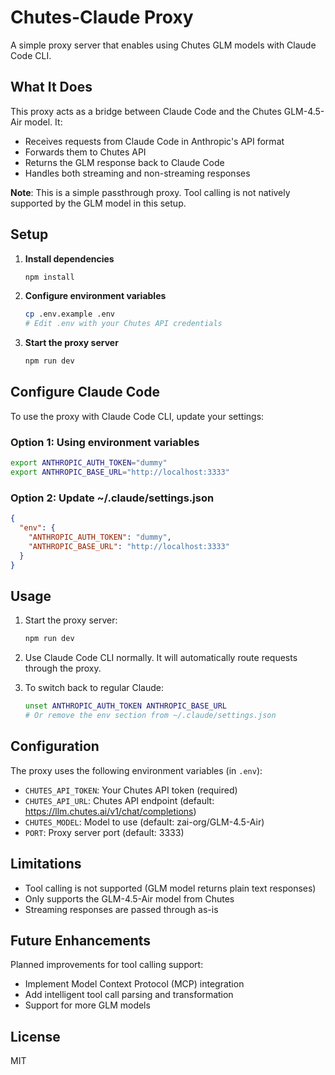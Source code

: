 # Chutes-Claude Proxy

A simple proxy server that enables using Chutes GLM models with Claude Code CLI.

## What It Does

This proxy acts as a bridge between Claude Code and the Chutes GLM-4.5-Air model. It:
- Receives requests from Claude Code in Anthropic's API format
- Forwards them to Chutes API
- Returns the GLM response back to Claude Code
- Handles both streaming and non-streaming responses

**Note**: This is a simple passthrough proxy. Tool calling is not natively supported by the GLM model in this setup.

## Setup

1. **Install dependencies**
   ```bash
   npm install
   ```

2. **Configure environment variables**
   ```bash
   cp .env.example .env
   # Edit .env with your Chutes API credentials
   ```

3. **Start the proxy server**
   ```bash
   npm run dev
   ```

## Configure Claude Code

To use the proxy with Claude Code CLI, update your settings:

### Option 1: Using environment variables
```bash
export ANTHROPIC_AUTH_TOKEN="dummy"
export ANTHROPIC_BASE_URL="http://localhost:3333"
```

### Option 2: Update ~/.claude/settings.json
```json
{
  "env": {
    "ANTHROPIC_AUTH_TOKEN": "dummy",
    "ANTHROPIC_BASE_URL": "http://localhost:3333"
  }
}
```

## Usage

1. Start the proxy server:
   ```bash
   npm run dev
   ```

2. Use Claude Code CLI normally. It will automatically route requests through the proxy.

3. To switch back to regular Claude:
   ```bash
   unset ANTHROPIC_AUTH_TOKEN ANTHROPIC_BASE_URL
   # Or remove the env section from ~/.claude/settings.json
   ```

## Configuration

The proxy uses the following environment variables (in `.env`):

- `CHUTES_API_TOKEN`: Your Chutes API token (required)
- `CHUTES_API_URL`: Chutes API endpoint (default: https://llm.chutes.ai/v1/chat/completions)
- `CHUTES_MODEL`: Model to use (default: zai-org/GLM-4.5-Air)
- `PORT`: Proxy server port (default: 3333)

## Limitations

- Tool calling is not supported (GLM model returns plain text responses)
- Only supports the GLM-4.5-Air model from Chutes
- Streaming responses are passed through as-is

## Future Enhancements

Planned improvements for tool calling support:
- Implement Model Context Protocol (MCP) integration
- Add intelligent tool call parsing and transformation
- Support for more GLM models

## License

MIT